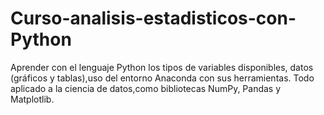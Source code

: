 # Curso-analisis-estadisticos-con-Python

Aprender con el lenguaje Python los tipos de variables disponibles, datos (gráficos y tablas),uso del entorno Anaconda con sus herramientas. Todo aplicado a la ciencia de datos,como bibliotecas NumPy, Pandas y Matplotlib.
